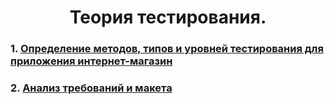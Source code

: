 <h1 align="center">Теория тестирования.

### 1. [Определение методов, типов и уровней тестирования для приложения интернет-магазин](https://docs.google.com/spreadsheets/d/1E-xcn_NYq7V88A3c-5XOpjVe7CjhJqG70ybGNQ00lwQ/edit#gid=1647196050)
### 2. [Анализ требований и макета](https://docs.google.com/spreadsheets/d/1QCmGP9aGOT0z693V2VElA9mtgpECUOX7o-4ld5U3dzE/edit?usp=sharing)
